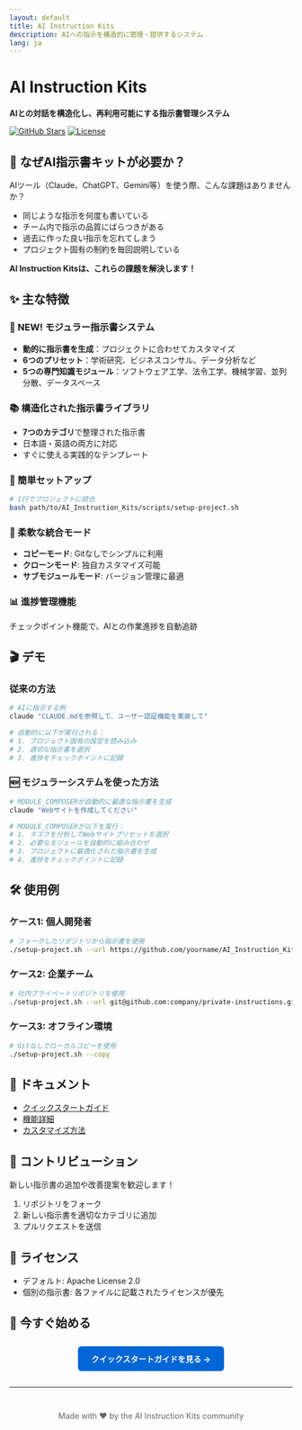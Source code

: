 ```yaml
---
layout: default
title: AI Instruction Kits
description: AIへの指示を構造的に管理・提供するシステム
lang: ja
---
```


# AI Instruction Kits

**AIとの対話を構造化し、再利用可能にする指示書管理システム**

[![GitHub Stars](https://img.shields.io/github/stars/dobachi/AI_Instruction_Kits?style=social)](https://github.com/dobachi/AI_Instruction_Kits)
[![License](https://img.shields.io/badge/License-Apache%202.0-blue.svg)](https://opensource.org/licenses/Apache-2.0)

## 🎯 なぜAI指示書キットが必要か？

AIツール（Claude、ChatGPT、Gemini等）を使う際、こんな課題はありませんか？

- 同じような指示を何度も書いている
- チーム内で指示の品質にばらつきがある
- 過去に作った良い指示を忘れてしまう
- プロジェクト固有の制約を毎回説明している

**AI Instruction Kitsは、これらの課題を解決します！**

## ✨ 主な特徴

### 🧩 NEW! モジュラー指示書システム
- **動的に指示書を生成**：プロジェクトに合わせてカスタマイズ
- **6つのプリセット**：学術研究、ビジネスコンサル、データ分析など
- **5つの専門知識モジュール**：ソフトウェア工学、法令工学、機械学習、並列分散、データスペース

### 📚 構造化された指示書ライブラリ
- **7つのカテゴリ**で整理された指示書
- 日本語・英語の両方に対応
- すぐに使える実践的なテンプレート

### 🚀 簡単セットアップ
```bash
# 1行でプロジェクトに統合
bash path/to/AI_Instruction_Kits/scripts/setup-project.sh
```

### 🔄 柔軟な統合モード
- **コピーモード**: Gitなしでシンプルに利用
- **クローンモード**: 独自カスタマイズ可能
- **サブモジュールモード**: バージョン管理に最適

### 📊 進捗管理機能
チェックポイント機能で、AIとの作業進捗を自動追跡

## 🎬 デモ

### 従来の方法
```bash
# AIに指示する例
claude "CLAUDE.mdを参照して、ユーザー認証機能を実装して"

# 自動的に以下が実行される：
# 1. プロジェクト固有の設定を読み込み
# 2. 適切な指示書を選択
# 3. 進捗をチェックポイントに記録
```

### 🆕 モジュラーシステムを使った方法
```bash
# MODULE_COMPOSERが自動的に最適な指示書を生成
claude "Webサイトを作成してください"

# MODULE_COMPOSERが以下を実行：
# 1. タスクを分析してWebサイトプリセットを選択
# 2. 必要なモジュールを自動的に組み合わせ
# 3. プロジェクトに最適化された指示書を生成
# 4. 進捗をチェックポイントに記録
```

## 🛠️ 使用例

### ケース1: 個人開発者
```bash
# フォークしたリポジトリから指示書を使用
./setup-project.sh --url https://github.com/yourname/AI_Instruction_Kits.git --clone
```

### ケース2: 企業チーム
```bash
# 社内プライベートリポジトリを使用
./setup-project.sh --url git@github.com:company/private-instructions.git --submodule
```

### ケース3: オフライン環境
```bash
# Gitなしでローカルコピーを使用
./setup-project.sh --copy
```

## 📖 ドキュメント

- [クイックスタートガイド](quickstart)
- [機能詳細](features)
- [カスタマイズ方法](https://github.com/dobachi/AI_Instruction_Kits/blob/main/docs/HOW_TO_USE.md)

## 🤝 コントリビューション

新しい指示書の追加や改善提案を歓迎します！

1. リポジトリをフォーク
2. 新しい指示書を適切なカテゴリに追加
3. プルリクエストを送信

## 📄 ライセンス

- デフォルト: Apache License 2.0
- 個別の指示書: 各ファイルに記載されたライセンスが優先

## 🚀 今すぐ始める

<div style="text-align: center; margin: 2em 0;">
  <a href="quickstart" style="background-color: #0366d6; color: white; padding: 12px 24px; text-decoration: none; border-radius: 6px; display: inline-block; font-weight: bold;">
    クイックスタートガイドを見る →
  </a>
</div>

---

<div style="text-align: center; color: #666; margin-top: 3em;">
  Made with ❤️ by the AI Instruction Kits community
</div>